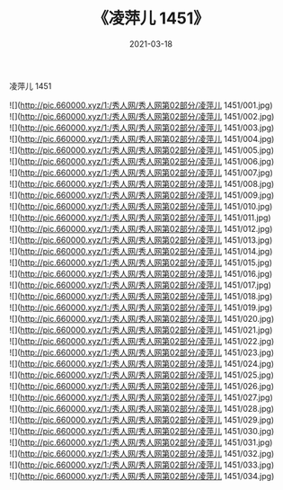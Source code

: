 ﻿---
layout: post
title:  《凌萍儿 1451》
date:   2021-03-18
img: http://pic.660000.xyz/1:/秀人网/秀人网第02部分/凌萍儿 1451/000.jpg
categories: [美女, 清纯, 唯美]
---

凌萍儿 1451

  ![](http://pic.660000.xyz/1:/秀人网/秀人网第02部分/凌萍儿 1451/001.jpg) <br> ![](http://pic.660000.xyz/1:/秀人网/秀人网第02部分/凌萍儿 1451/002.jpg) <br> ![](http://pic.660000.xyz/1:/秀人网/秀人网第02部分/凌萍儿 1451/003.jpg) <br> ![](http://pic.660000.xyz/1:/秀人网/秀人网第02部分/凌萍儿 1451/004.jpg) <br> ![](http://pic.660000.xyz/1:/秀人网/秀人网第02部分/凌萍儿 1451/005.jpg) <br> ![](http://pic.660000.xyz/1:/秀人网/秀人网第02部分/凌萍儿 1451/006.jpg) <br> ![](http://pic.660000.xyz/1:/秀人网/秀人网第02部分/凌萍儿 1451/007.jpg) <br> ![](http://pic.660000.xyz/1:/秀人网/秀人网第02部分/凌萍儿 1451/008.jpg) <br> ![](http://pic.660000.xyz/1:/秀人网/秀人网第02部分/凌萍儿 1451/009.jpg) <br> ![](http://pic.660000.xyz/1:/秀人网/秀人网第02部分/凌萍儿 1451/010.jpg) <br> ![](http://pic.660000.xyz/1:/秀人网/秀人网第02部分/凌萍儿 1451/011.jpg) <br> ![](http://pic.660000.xyz/1:/秀人网/秀人网第02部分/凌萍儿 1451/012.jpg) <br> ![](http://pic.660000.xyz/1:/秀人网/秀人网第02部分/凌萍儿 1451/013.jpg) <br> ![](http://pic.660000.xyz/1:/秀人网/秀人网第02部分/凌萍儿 1451/014.jpg) <br> ![](http://pic.660000.xyz/1:/秀人网/秀人网第02部分/凌萍儿 1451/015.jpg) <br> ![](http://pic.660000.xyz/1:/秀人网/秀人网第02部分/凌萍儿 1451/016.jpg) <br> ![](http://pic.660000.xyz/1:/秀人网/秀人网第02部分/凌萍儿 1451/017.jpg) <br> ![](http://pic.660000.xyz/1:/秀人网/秀人网第02部分/凌萍儿 1451/018.jpg) <br> ![](http://pic.660000.xyz/1:/秀人网/秀人网第02部分/凌萍儿 1451/019.jpg) <br> ![](http://pic.660000.xyz/1:/秀人网/秀人网第02部分/凌萍儿 1451/020.jpg) <br> ![](http://pic.660000.xyz/1:/秀人网/秀人网第02部分/凌萍儿 1451/021.jpg) <br> ![](http://pic.660000.xyz/1:/秀人网/秀人网第02部分/凌萍儿 1451/022.jpg) <br> ![](http://pic.660000.xyz/1:/秀人网/秀人网第02部分/凌萍儿 1451/023.jpg) <br> ![](http://pic.660000.xyz/1:/秀人网/秀人网第02部分/凌萍儿 1451/024.jpg) <br> ![](http://pic.660000.xyz/1:/秀人网/秀人网第02部分/凌萍儿 1451/025.jpg) <br> ![](http://pic.660000.xyz/1:/秀人网/秀人网第02部分/凌萍儿 1451/026.jpg) <br> ![](http://pic.660000.xyz/1:/秀人网/秀人网第02部分/凌萍儿 1451/027.jpg) <br> ![](http://pic.660000.xyz/1:/秀人网/秀人网第02部分/凌萍儿 1451/028.jpg) <br> ![](http://pic.660000.xyz/1:/秀人网/秀人网第02部分/凌萍儿 1451/029.jpg) <br> ![](http://pic.660000.xyz/1:/秀人网/秀人网第02部分/凌萍儿 1451/030.jpg) <br> ![](http://pic.660000.xyz/1:/秀人网/秀人网第02部分/凌萍儿 1451/031.jpg) <br> ![](http://pic.660000.xyz/1:/秀人网/秀人网第02部分/凌萍儿 1451/032.jpg) <br> ![](http://pic.660000.xyz/1:/秀人网/秀人网第02部分/凌萍儿 1451/033.jpg) <br> ![](http://pic.660000.xyz/1:/秀人网/秀人网第02部分/凌萍儿 1451/034.jpg) <br>